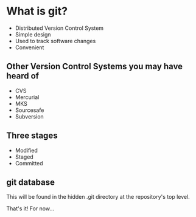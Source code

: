 # What is git?

* Distributed Version Control System
* Simple design
* Used to track software changes
* Convenient

## Other Version Control Systems you may have heard of

* CVS
* Mercurial
* MKS
* Sourcesafe
* Subversion

## Three stages

* Modified
* Staged
* Committed

## git database

This will be found in the hidden .git directory at the repository's top level.

That's it! For now...


